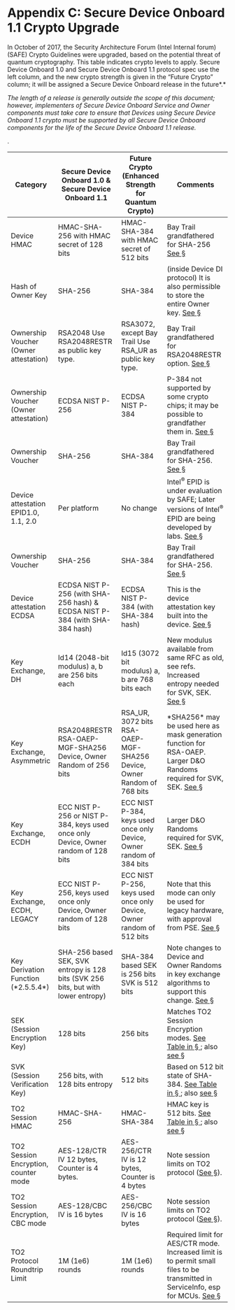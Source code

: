 # Appendix C: Secure Device Onboard 1.1 Crypto Upgrade

In October of 2017, the Security Architecture Forum (Intel Internal forum)
(SAFE) Crypto Guidelines were upgraded, based on the potential threat of quantum
cryptography. This table indicates crypto levels to apply. Secure Device Onboard 1.0 and Secure Device Onboard 1.1
protocol spec use the left column, and the new crypto strength is given in the
“Future Crypto” column; it will be assigned a Secure Device Onboard release in the
future*.*

*The length of a release is generally outside the scope of this document;
however, implementers of Secure Device Onboard Service and Owner components must take care
to ensure that Devices using Secure Device Onboard 1.1 crypto must be supported by all Secure Device Onboard components for the life of the Secure Device Onboard 1.1 release.*

<table>
    <thead>
        <tr>
            <th>Category</th>
            <th>Secure Device Onboard 1.0 &amp; Secure Device Onboard 1.1</th>
            <th>Future Crypto (Enhanced Strength for Quantum Crypto)</th>
            <th>Comments</th>
        </tr>
    </thead>
    <tbody>
        <tr>
            <td>Device HMAC</td>
            <td>HMAC-SHA-256 with HMAC secret of 128 bits</td>
            <td>HMAC-SHA-384 with HMAC secret of 512 bits</td>
            <td>Bay Trail grandfathered for SHA-256 <a href="../protocol-description/#building-the-ownership-credential-ownership-voucher">See §</a></td>
        </tr>
        <tr>
            <td>Hash of Owner Key</td>
            <td>SHA-256</td>
            <td>SHA-384</td>
            <td>(inside Device DI protocol) It is also permissible to store the entire Owner key. <a href="../protocol-description/#building-the-ownership-credential-ownership-voucher">See §</a></td>
        </tr>
        <tr>
            <td>Ownership Voucher (Owner attestation)</td>
            <td>RSA2048 Use RSA2048RESTR as public key type.</td>
            <td>RSA3072, except Bay Trail Use RSA_UR as public key type.</td>
            <td>Bay Trail grandfathered for RSA2048RESTR option. <a href="../protocol-description/#building-the-ownership-credential-ownership-voucher">See §</a></td>
        </tr>
        <tr>
            <td>Ownership Voucher (Owner attestation)</td>
            <td>ECDSA NIST P-256</td>
            <td>ECDSA NIST P-384</td>
            <td>P-384 not supported by some crypto chips; it may be possible to grandfather them in. <a href="../protocol-description/index.html#building-the-ownership-credential-ownership-voucher">See §</a></td>
        </tr>
        <tr>
            <td>Ownership Voucher</td>
            <td>SHA-256</td>
            <td>SHA-384</td>
            <td>Bay Trail grandfathered for SHA-256. <a href="../protocol-description/#building-the-ownership-credential-ownership-voucher">See §</a></td>
        </tr>
        <tr>
            <td>Device attestation EPID1.0, 1.1, 2.0</td>
            <td>Per platform</td>
            <td>No change</td>
            <td>Intel<sup>®</sup> EPID is under evaluation by SAFE; Later versions of Intel<sup>®</sup> EPID are being developed by labs. <a href="../protocol-data-types/#intel-enhanced-privacy-id-intel-epid-signatures-overview">See §</a></td>
        <tr>
            <td>Ownership Voucher</td>
            <td>SHA-256</td>
            <td>SHA-384</td>
            <td>Bay Trail grandfathered for SHA-256. <a href="../protocol-description/#building-the-ownership-credential-ownership-voucher">See §</a></td>
        </tr>
        <tr>
            <td>Device attestation ECDSA</td>
            <td>ECDSA NIST P-256 (with SHA-256 hash) &amp; ECDSA NIST P-384 (with SHA-384 hash)</td>
            <td>ECDSA NIST P-384 (with SHA-384 hash)</td>
            <td>This is the device attestation key built into the device. <a href="../protocol-data-types/#ecdsa-nist-p-256-and-ecdsa-nist-p-384-signatures">See §</a></td>
        </tr>
        <tr>
            <td>Key Exchange, DH</td>
            <td>Id14 (2048-bit modulus) a, b are 256 bits each</td>
            <td>Id15 (3072 bit modulus) a, b are 768 bits each</td>
            <td>New modulus available from same RFC as old, see refs. Increased entropy needed for SVK, SEK. <a href="../protocol-description/index.html#diffie-hellman-key-exchange-protocol">See §</a></td>
        </tr>
        <tr>
            <td>Key Exchange, Asymmetric</td>
            <td>RSA2048RESTR RSA-OAEP-MGF-SHA256 Device, Owner Random of 256 bits</td>
            <td>RSA_UR, 3072 bits RSA-OAEP-MGF-SHA256 Device, Owner Random of 768 bits</td>
            <td>*SHA256* may be used here as mask generation function for RSA-OAEP. Larger D&amp;O Randoms required for SVK, SEK. <a href="../protocol-description/#asymmetric-key-exchange-protocol">See §</a></td>
        </tr>
        <tr>
            <td>Key Exchange, ECDH</td>
            <td>ECC NIST P-256 or NIST P-384, keys used once only Device, Owner random of 128 bits</td>
            <td>ECC NIST P-384, keys used once only Device, Owner random of 384 bits</td>
            <td>Larger D&amp;O Randoms required for SVK, SEK. <a href="../protocol-description/#ecdh-key-exchange-protocol">See §</a></td>
        </tr>
        <tr>
            <td>Key Exchange, ECDH, LEGACY</td>
            <td>ECC NIST P-256, keys used once only Device, Owner random of 128 bits</td>
            <td>ECC NIST P-256, keys used once only Device, Owner random of 512 bits</td>
            <td>Note that this mode can only be used for legacy hardware, with approval from PSE. <a href="../protocol-description/index.html#ecdh-key-exchange-protocol">See §</a></td>
        </tr>
        <tr>
            <td>Key Derivation Function (*‎2.5.5.4*)</td>
            <td>SHA-256 based SEK, SVK entropy is 128 bits (SVK 256 bits, but with lower entropy)</td>
            <td>SHA-384 based SEK is 256 bits SVK is 512 bits</td>
            <td>Note changes to Device and Owner Randoms in key exchange algorithms to support this change. <a href="../protocol-description/index.html#key-derivation-function">See §</a></td>
        </tr>
        <tr>
            <td>SEK (Session Encryption Key)</td>
            <td>128 bits</td>
            <td>256 bits</td>
            <td>Matches TO2 Session Encryption modes. <a href="../protocol-description/#key-exchange-in-the-to2-protocol">See Table in §  </a>; also <a href="../data-transmission-persistence/#encrypted-message-body">see §</a></td>
        </tr>
        <tr>
            <td>SVK (Session Verification Key)</td>
            <td>256 bits, with 128 bits entropy</td>
            <td>512 bits</td>
            <td>Based on 512 bit state of SHA-384. <a href="../protocol-description/#key-exchange-in-the-to2-protocol">See Table in §  </a>; also <a href="../data-transmission-persistence/#encrypted-message-body">see §</a></td>
        </tr>
        <tr>
            <td>TO2 Session HMAC</td>
            <td>HMAC-SHA-256</td>
            <td>HMAC-SHA-384</td>
            <td>HMAC key is 512 bits. <a href="../protocol-description/#key-exchange-in-the-to2-protocol">See Table in §  </a>; also <a href="../data-transmission-persistence/#encrypted-message-body">see §</a></td>.
        </tr>
        <tr>
            <td>TO2 Session Encryption, counter mode</td>
            <td>AES-128/CTR IV 12 bytes, Counter is 4 bytes.</td>
            <td>AES-256/CTR IV is 12 bytes, Counter is 4 bytes</td>
            <td>Note session limits on TO2 protocol (<a href="../detailed-protocol-description/#limitation-of-round-trip-times">See §</a>).</td>
        </tr>
        <tr>
            <td>TO2 Session Encryption, CBC mode</td>
            <td>AES-128/CBC IV is 16 bytes</td>
            <td>AES-256/CBC IV is 16 bytes</td>
            <td>Note session limits on TO2 protocol (<a href="../detailed-protocol-description/#limitation-of-round-trip-times">See §</a>).</td>
        </tr>
        <tr>
            <td>TO2 Protocol Roundtrip Limit</td>
            <td>1M (1e6) rounds</td>
            <td>1M (1e6) rounds</td>
            <td>Required limit for AES/CTR mode. Increased limit is to permit small files to be transmitted in ServiceInfo, esp for MCUs. <a href="../detailed-protocol-description/#transfer-ownership-protocol-2">See §</a></td>
        </tr>
    </tbody>
</table>

